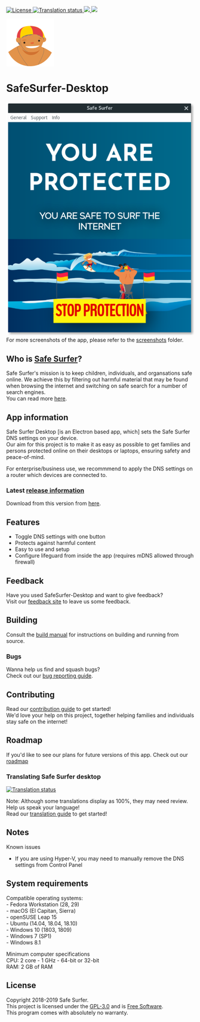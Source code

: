 <a href="http://www.gnu.org/licenses/gpl-3.0.html">
    <img src="https://img.shields.io/badge/License-GPL%20v3-blue.svg" alt="License" />
</a>
<a href="https://hosted.weblate.org/projects/safe-surfer/translations">
    <img src="https://hosted.weblate.org/widgets/safe-surfer/-/translations/svg-badge.svg" alt="Translation status" />
</a>
<a href="http://142.93.48.189">
    <img src="https://img.shields.io/badge/version-1.0.0-brightgreen.svg" />
</a>
<a href="http://142.93.48.189">
    <img src="https://img.shields.io/badge/build-10-orange.svg" />
</a>

![Safe Surfer logo](./assets/media/icons/png/128x128.png)  
# SafeSurfer-Desktop
![Safe Surfer](screenshots/SafeSurfer-Desktop-Activated-Standard.png)  
For more screenshots of the app, please refer to the [screenshots](screenshots) folder.  

## Who is [Safe Surfer](http://safesurfer.co.nz)?
Safe Surfer's mission is to keep children, individuals, and organsations safe online. We achieve this by filtering out harmful material that may be found when browsing the internet and switching on safe search for a number of search engines.  
You can read more [here](http://www.safesurfer.co.nz/the-cause).  

## App information
Safe Surfer Desktop [is an Electron based app, which] sets the Safe Surfer DNS settings on your device.  
Our aim for this project is to make it as easy as possible to get families and persons protected online on their desktops or laptops, ensuring safety and peace-of-mind.  

For enterprise/business use, we recommmend to apply the DNS settings on a router which devices are connected to.  

### Latest [release information](https://gitlab.com/safesurfer/SafeSurfer-Desktop/tags/1.0.0)
Download from this version from [here](http://142.93.48.189).  

## Features
- Toggle DNS settings with one button  
- Protects against harmful content  
- Easy to use and setup  
- Configure lifeguard from inside the app (requires mDNS allowed through firewall)  

## Feedback
Have you used SafeSurfer-Desktop and want to give feedback?  
Visit our [feedback site](http://safesurfer.co.nz/feedback) to leave us some feedback.  

## Building
Consult the [build manual](docs/BUILDING.md) for instructions on building and running from source.  

### Bugs
Wanna help us find and squash bugs?  
Check out our [bug reporting guide](docs/BUGS.md).  

## Contributing
Read our [contribution guide](docs/CONTRIBUTING.md) to get started!  
We'd love your help on this project, together helping families and individuals stay safe on the internet!  

## Roadmap
If you'd like to see our plans for future versions of this app. Check out our [roadmap](docs/ROADMAP.md)  

### Translating Safe Surfer desktop
<a href="https://hosted.weblate.org/projects/safe-surfer/translations">
    <img src="https://hosted.weblate.org/widgets/safe-surfer/-/translations/multi-auto.svg" alt="Translation status" />
</a>

Note: Although some translations display as 100%, they may need review.  
Help us speak your language!  
Read our [translation guide](docs/TRANSLATING.md) to get started!  

## Notes
Known issues  
- If you are using Hyper-V, you may need to manually remove the DNS settings from Control Panel

## System requirements
Compatible operating systems:  
    - Fedora Workstation (28, 29)  
    - macOS (El Capitan, Sierra)  
    - openSUSE Leap 15  
    - Ubuntu (14.04, 18.04, 18.10)  
    - Windows 10 (1803, 1809)  
    - Windows 7 (SP1)  
    - Windows 8.1  

Minimum computer specifications  
CPU: 2 core - 1 GHz - 64-bit or 32-bit  
RAM: 2 GB of RAM  

## License
Copyright 2018-2019 Safe Surfer.  
This project is licensed under the [GPL-3.0](http://www.gnu.org/licenses/gpl-3.0.html) and is [Free Software](https://www.gnu.org/philosophy/free-sw.en.html).  
This program comes with absolutely no warranty.  
